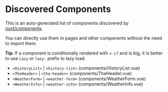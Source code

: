 # Discovered Components

This is an auto-generated list of components discovered by [nuxt/components](https://github.com/nuxt/components).

You can directly use them in pages and other components without the need to import them.

**Tip:** If a component is conditionally rendered with `v-if` and is big, it is better to use `Lazy` or `lazy-` prefix to lazy load.

- `<HistoryList>` | `<history-list>` (components/HistoryList.vue)
- `<TheHeader>` | `<the-header>` (components/TheHeader.vue)
- `<WeatherForm>` | `<weather-form>` (components/WeatherForm.vue)
- `<WeatherInfo>` | `<weather-info>` (components/WeatherInfo.vue)
